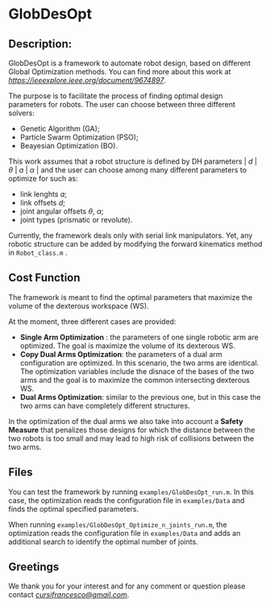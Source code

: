 # GlobDesOpt

## Description:

GlobDesOpt is a framework to automate robot design, based on different Global Optimization methods.
You can find more about this work at *https://ieeexplore.ieee.org/document/9674897*.

The purpose is to facilitate the process of finding optimal design parameters for robots.
The user can choose between three different solvers:
- Genetic Algorithm (GA);
- Particle Swarm Optimization (PSO);
- Beayesian Optimization (BO).

This work assumes that a robot structure is defined by DH parameters | *d* | *θ* | *a* | *α* | and
the user can choose among many different parameters to optimize for such as:
- link lenghts *a*;
- link offsets *d*;
- joint angular offsets *θ*, *α*;
- joint types (prismatic or revolute).

Currently, the framework deals only with serial link manipulators. Yet, any robotic structure can be added by modifying
the forward kinematics method in `Robot_class.m` .

## Cost Function

The framework is meant to find the optimal parameters that maximize the volume of the dexterous workspace (WS).

At the moment, three different cases are provided:
- **Single Arm Optimization** : the parameters of one single robotic arm are optimized. The goal is maximize the volume of its dexterous WS.
- **Copy Dual Arms Optimization**: the parameters of a dual arm configuration are optimized. In this scenario, the two arms are identical. 
The optimization variables include the disnace of the bases of the two arms and the goal is to maximize the common intersecting dexterous WS.
- **Dual Arms Optimization**: similar to the previous one, but in this case the two arms can have completely different structures.

In the optimization of the dual arms we also take into account a **Safety Measure** that penalizes those designs for which the distance between the two robots is too small
and may lead to high risk of collisions between the two arms.

## Files

You can test the framework by running `examples/GlobDesOpt_run.m`.
In this case, the optimization reads the configuration file in `examples/Data` and finds the optimal specified parameters.

When running `examples/GlobDesOpt_Optimize_n_joints_run.m`, the optimization reads the configuration file in `examples/Data` and adds an additional search to identify the optimal number of joints.



## Greetings

We thank you for your interest and for any comment or question please contact *cursifrancesco@gmail.com*.

